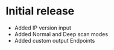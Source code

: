 # Initial release

- Added IP version input
- Added Normal and Deep scan modes
- Added custom output Endpoints
